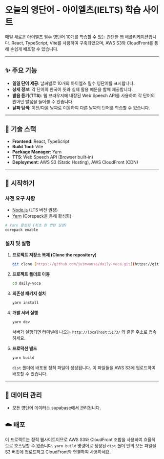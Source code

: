 # 오늘의 영단어 - 아이엘츠(IELTS) 학습 사이트

매일 새로운 아이엘츠 필수 영단어 10개를 학습할 수 있는 간단한 웹 애플리케이션입니다. React, TypeScript, Vite를 사용하여 구축되었으며, AWS S3와 CloudFront를 통해 손쉽게 배포할 수 있습니다.

---

## ✨ 주요 기능

- **일일 단어 제공**: 날짜별로 10개의 아이엘츠 필수 영단어를 표시합니다.
- **상세 정보**: 각 단어의 한국어 뜻과 실제 활용 예문을 함께 제공합니다.
- **발음 듣기(TTS)**: 웹 브라우저에 내장된 Web Speech API를 사용하여 각 단어의 원어민 발음을 들어볼 수 있습니다.
- **날짜 탐색**: 이전/다음 날짜로 이동하여 다른 날짜의 단어를 학습할 수 있습니다.

---

## 🔧 기술 스택

- **Frontend**: React, TypeScript
- **Build Tool**: Vite
- **Package Manager**: Yarn
- **TTS**: Web Speech API (Browser built-in)
- **Deployment**: AWS S3 (Static Hosting), AWS CloudFront (CDN)

---

## 🚀 시작하기

### 사전 요구 사항

- [Node.js](https://nodejs.org/ko/) (LTS 버전 권장)
- [Yarn](https://classic.yarnpkg.com/en/docs/install) (Corepack을 통해 활성화)

```bash
# Yarn 활성화 (최초 한 번만 실행)
corepack enable
```

### 설치 및 실행

1. **프로젝트 저장소 복제 (Clone the repository)**

   ```bash
   git clone [https://github.com/juimwonsa/daily-voca.git](https://github.com/juimwonsa/daily-voca.git)
   ```

2. **프로젝트 폴더로 이동**

   ```bash
   cd daily-voca
   ```

3. **의존성 패키지 설치**

   ```bash
   yarn install
   ```

4. **개발 서버 실행**

   ```bash
   yarn dev
   ```

   서버가 실행되면 터미널에 나오는 `http://localhost:5173/` 와 같은 주소로 접속하세요.

5. **프로덕션 빌드**
   ```bash
   yarn build
   ```
   `dist` 폴더에 배포용 정적 파일이 생성됩니다. 이 파일들을 AWS S3에 업로드하여 배포할 수 있습니다.

---

## 📂 데이터 관리

- 모든 영단어 데이터는 supabase에서 관리됩니다.

## ☁️ 배포

이 프로젝트는 정적 웹사이트이므로 AWS S3와 CloudFront 조합을 사용하여 효율적으로 호스팅할 수 있습니다. `yarn build` 명령어로 생성된 `dist` 폴더 안의 모든 파일을 S3 버킷에 업로드하고 CloudFront와 연결하여 사용하세요.
